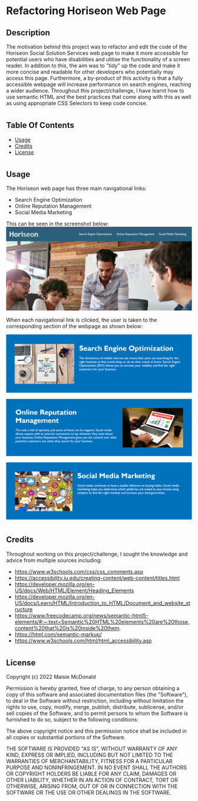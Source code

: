 # Refactoring Horiseon Web Page

## Description
The motivation behind this project was to refactor and edit the code of the Horiseon Social Solution Services web page to make it more accessible for potential users who have disabilities and utilise the functionality of a screen reader. In addition to this, the aim was to "tidy" up the code and make it more concise and readable for other developers who potentially may access this page. Furthermore, a by-product of this activity is that a fully accessible webpage will increase performance on search engines, reaching a wider audience. Throughout this project/challenge, I have learnt how to use semantic HTML and the best practices that come along with this as well as using appropriate CSS Selectors to keep code concise.

#

## Table Of Contents
- [Usage](#usage)
- [Credits](#credits)
- [License](#license)

#

## Usage
The Horiseon web page has three main navigational links:
- Search Engine Optimization
- Online Reputation Management
- Social Media Marketing

This can be seen in the screenshot below:
![alt text](starter/assets/images/Screenshot-One-README.png)

When each navigational link is clicked, the user is taken to the corresponding section of the webpage as shown below:

![alt text](starter/assets/images/Screenshot-Two-README.png)

![alt text](starter/assets/images/Screenshot-Three-README.png)

![alt text](starter/assets/images/Screenshot-Four-README.png)

#

## Credits
Throughout working on this project/challenge, I sought the knowledge and advice from multiple sources including:

- https://www.w3schools.com/css/css_comments.asp
- https://accessibility.iu.edu/creating-content/web-content/titles.html
- https://developer.mozilla.org/en-US/docs/Web/HTML/Element/Heading_Elements
- https://developer.mozilla.org/en-US/docs/Learn/HTML/Introduction_to_HTML/Document_and_website_structure
- https://www.freecodecamp.org/news/semantic-html5-elements/#:~:text=Semantic%20HTML%20elements%20are%20those,content%20that%20is%20inside%20them.
- https://html.com/semantic-markup/
- https://www.w3schools.com/html/html_accessibility.asp

#

## License

Copyright (c) 2022 Maisie McDonald

Permission is hereby granted, free of charge, to any person obtaining a copy
of this software and associated documentation files (the "Software"), to deal
in the Software without restriction, including without limitation the rights
to use, copy, modify, merge, publish, distribute, sublicense, and/or sell
copies of the Software, and to permit persons to whom the Software is
furnished to do so, subject to the following conditions:

The above copyright notice and this permission notice shall be included in all
copies or substantial portions of the Software.

THE SOFTWARE IS PROVIDED "AS IS", WITHOUT WARRANTY OF ANY KIND, EXPRESS OR
IMPLIED, INCLUDING BUT NOT LIMITED TO THE WARRANTIES OF MERCHANTABILITY,
FITNESS FOR A PARTICULAR PURPOSE AND NONINFRINGEMENT. IN NO EVENT SHALL THE
AUTHORS OR COPYRIGHT HOLDERS BE LIABLE FOR ANY CLAIM, DAMAGES OR OTHER
LIABILITY, WHETHER IN AN ACTION OF CONTRACT, TORT OR OTHERWISE, ARISING FROM,
OUT OF OR IN CONNECTION WITH THE SOFTWARE OR THE USE OR OTHER DEALINGS IN THE
SOFTWARE.

#